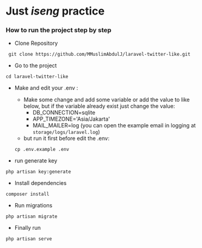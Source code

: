 # Just _iseng_ practice

### How to run the project step by step

-   Clone Repository

```
 git clone https://github.com/MMuslimAbdulJ/laravel-twitter-like.git
```

-   Go to the project

```
cd laravel-twitter-like
```

-   Make and edit your .env :

    -   Make some change and add some variable or add the value to like below, but if the variable already exist just change the value:
        -   DB_CONNECTION=sqlite
        -   APP_TIMEZONE='Asia/Jakarta'
        -   MAIL_MAILER=log (you can open the example email in logging at `storage/logs/laravel.log`)
    -   but run it first before edit the .env:

    ```
    cp .env.example .env
    ```

-   run generate key

```
php artisan key:generate
```

-   Install dependencies

```
composer install
```

-   Run migrations

```
php artisan migrate
```

-   Finally run

```
php artisan serve
```
